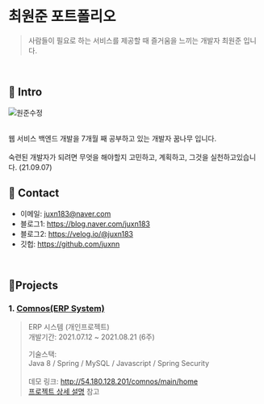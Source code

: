 최원준 포트폴리오
=================================================================

>사람들이 필요로 하는 서비스를 제공할 때 즐거움을 느끼는 개발자 최원준 입니다.
>
<br>


## 📌 Intro

![원준수정](https://user-images.githubusercontent.com/80299163/132343146-aa04af93-b05c-4b5f-96f0-1636fa5d71a5.jpg)

<br>
웹 서비스 백엔드 개발을 7개월 째 공부하고 있는 개발자 꿈나무 입니다.<br><br>
숙련된 개발자가 되려면 무엇을 해야할지 고민하고, 계획하고, 그것을 실천하고있습니다. (21.09.07)

<br>

## 📌 Contact
- 이메일: juxn183@naver.com
- 블로그1: https://blog.naver.com/juxn183
- 블로그2: https://velog.io/@juxn183
- 깃헙: https://github.com/juxnn

<br>

## 📌Projects
### 1. [Comnos(ERP System)](https://github.com/juxnn/project-erp)
>ERP 시스템 (개인프로젝트)<br>
>개발기간: 2021.07.12 ~ 2021.08.21 (6주)
>
>기술스택:<br>
>Java 8 / Spring / MySQL / Javascript / Spring Security<br><br>
> 데모 링크: http://54.180.128.201/comnos/main/home <br>
>[프로젝트 상세 설명](https://github.com/juxnn/project-erp) 참고


